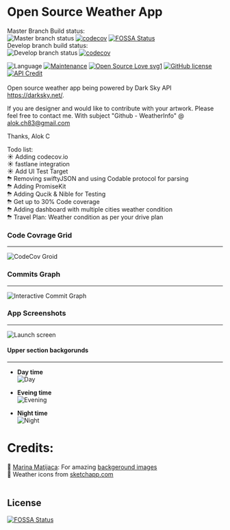 # Open Source Weather App

Master Branch Build status:<br>
![Master branch status](https://travis-ci.org/alokc83/WeatherInfo.svg?branch=master)
[![codecov](https://codecov.io/gh/alokc83/WeatherInfo/branch/master/graph/badge.svg)](https://codecov.io/gh/alokc83/WeatherInfo)
[![FOSSA Status](https://app.fossa.io/api/projects/git%2Bgithub.com%2Falokc83%2FWeatherInfo.svg?type=shield)](https://app.fossa.io/projects/git%2Bgithub.com%2Falokc83%2FWeatherInfo?ref=badge_shield)
<br>
Develop branch build status:<br>
![Develop branch status](https://travis-ci.org/alokc83/WeatherInfo.svg?branch=develop)
[![codecov](https://codecov.io/gh/alokc83/WeatherInfo/branch/develop/graph/badge.svg)](https://codecov.io/gh/alokc83/WeatherInfo)

![Language](https://img.shields.io/badge/Language-Swift%204-orange.svg)
[![Maintenance](https://img.shields.io/badge/Maintained%3F-yes-green.svg)](https://github.com/alokc83/WeatherInfo/graphs/commit-activity)
[![Open Source Love svg1](https://badges.frapsoft.com/os/v1/open-source.svg?v=103)](https://github.com/ellerbrock/open-source-badges/)
[![GitHub license](https://img.shields.io/github/license/alokc83/WeatherInfo.svg)](https://github.com/alokc83/WeatherInfo/blob/master/LICENSE)
[![API Credit](https://img.shields.io/badge/Powered%20by-Dark%20Sky%20API-blue.svg)](https://img.shields.io/badge/Powered%20by-Dark%20Sky%20API-blue.svg)
<br><br>
Open source weather app being powered by Dark Sky API <https://darksky.net/>. 

If you are designer and would like to contribute with your artwork. Please feel free to contact me. 
With subject "Github - WeatherInfo" @ alok.ch83@gmail.com

Thanks,
Alok C

Todo list: <br>
☀️ Adding codecov.io  <br>
☀️ fastlane integration <br>
☀️ Add UI Test Target <br>
⛈ Removing swiftyJSON and using Codable protocol for parsing <br>
⛈ Adding PromiseKit <br>
⛈ Adding Qucik & Nible for Testing<br>
⛈ Get up to 30% Code coverage <br>
⛈ Adding dashboard with multiple cities weather condition <br>
⛈ Travel Plan: Weather condition as per your drive plan <br>

### Code Covrage Grid
---------------------------
![CodeCov Groid](https://codecov.io/gh/alokc83/WeatherInfo/branch/more-travis-codecov-configuration/graphs/tree.svg)

### Commits Graph
---------------------------
![Interactive Commit Graph](https://codecov.io/gh/alokc83/WeatherInfo/branch/master/graphs/commits.svg)


### App Screenshots
---------------------------
![Launch screen](https://github.com/alokc83/WeatherInfo/blob/master/AppScreenshots/LaunchScreen.png?raw=true|width=200)

#### Upper section backgorunds
------------------------------------
* **Day time** <br>
![Day](https://github.com/alokc83/WeatherInfo/blob/master/AppScreenshots/Sun-Day.png?raw=true)

* **Eveing time** <br>
![Evening](https://github.com/alokc83/WeatherInfo/blob/master/AppScreenshots/Blood-evening.png?raw=true)

* **Night time** <br>
![Night](https://github.com/alokc83/WeatherInfo/blob/master/AppScreenshots/Moon-night.png?raw=true)


# Credits:
🏀 [Marina Matijaca](https://dribbble.com/Marina_Matijaca): For amazing [backgeround images](https://dribbble.com/shots/2227157-Free-iPhone-Backgrounds)
<br>
💎 Weather icons from [sketchapp.com](https://www.sketchappsources.com/free-source/1842-extensive-weather-icons-pack-sketch-freebie-reosource.html)
<br><br>

<!--
[![GitHub forks](https://img.shields.io/github/forks/alokc83/WeatherInfo.svg?style=social&label=Fork&maxAge=2592000)](https://GitHub.com/alokc83/WeatherInfo/network/)
[![GitHub stars](https://img.shields.io/github/stars/alokc83/WeatherInfo.svg?style=social&label=Star&maxAge=2592000)](https://GitHub.com/alokc83/WeatherInfo/stargazers/)
[![GitHub watchers](https://img.shields.io/github/watchers/alokc83/WeatherInfo.svg?style=social&label=Watch&maxAge=2592000)](https://GitHub.com/alokc83/WeatherInfo/watchers/)

[![GitHub issues](https://img.shields.io/github/issues/alokc83/WeatherInfo.svg)](https://GitHub.com/alokc83/WeatherInfo/issues/)
[![GitHub issues-closed](https://img.shields.io/github/issues-closed/alokc83/WeatherInfo.svg)](https://GitHub.com/alokc83/WeatherInfo/issues?q=is%3Aissue+is%3Aclosed)
[![GitHub pull-requests](https://img.shields.io/github/issues-pr/alokc83/WeatherInfo.svg)](https://GitHub.com/alokc83/WeatherInfo/pull/)
[![GitHub pull-requests closed](https://img.shields.io/github/issues-pr-closed/alokc83/WeatherInfo.svg)](https://GitHub.com/alokc83/WeatherInfo/pull/) 
-->

## License
[![FOSSA Status](https://app.fossa.io/api/projects/git%2Bgithub.com%2Falokc83%2FWeatherInfo.svg?type=large)](https://app.fossa.io/projects/git%2Bgithub.com%2Falokc83%2FWeatherInfo?ref=badge_large)